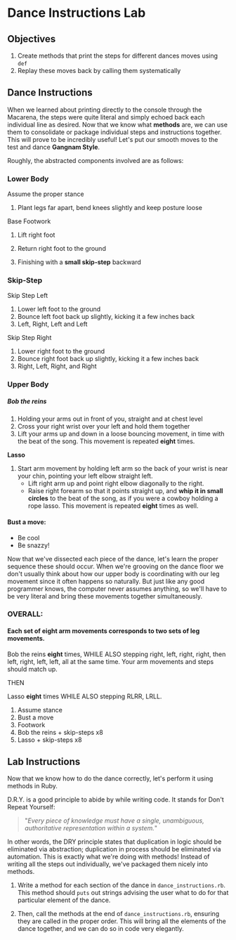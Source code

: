 # Dance Instructions Lab

## Objectives

1. Create methods that print the steps for different dances moves using `def`
2. Replay these moves back by calling them systematically

## Dance Instructions

When we learned about printing directly to the console through the Macarena, the
steps were quite literal and simply echoed back each individual line as desired.
Now that we know what **methods** are,  we can use them to consolidate or
package individual steps and instructions together. This will prove to be
incredibly useful! Let's put our smooth moves to the test and dance **Gangnam
Style**.



<GIF>



Roughly, the abstracted components involved are as follows:

### Lower Body

Assume the proper stance

1. Plant legs far apart, bend knees slightly and keep posture loose

Base Footwork

1. Lift right foot

2. Return right foot to the ground

3. Finishing with a **small skip-step** backward



### **Skip-Step**

Skip Step Left

1. Lower left foot to the ground
2. Bounce left foot back up slightly, kicking it a few inches back
3. Left, Right, Left and Left

Skip Step Right

1. Lower right foot to the ground
2. Bounce right foot back up slightly, kicking it a few inches back
3. Right, Left, Right, and Right



### Upper Body

##### Bob the reins

1. Holding your arms out in front of you, straight and at chest level
2. Cross your right wrist over your left and hold them together
3. Lift your arms up and down in a loose bouncing movement, in time with the beat of the song. This movement is repeated **eight** times.

**Lasso**

1. Start arm movement by holding left arm so the back of your wrist is near your chin, pointing your left elbow straight left.
   - Lift right arm up and point right elbow diagonally to the right.
   - Raise right forearm so that it points straight up, and **whip it in small circles** to the beat of the song, as if you were a cowboy holding a rope lasso. This movement is repeated **eight** times as well.



#### **Bust a move:**

- Be cool
- Be snazzy!



<!--LOWER BODY ORDER: The dance is performed in sets of four steps that alternate back and forth:-->

<!--The pattern is as follows: **right** foot, **left** foot, **right** foot, **right** foot, followed by the opposite.-->

<!--Practice this RLRR, LRLL-->



<!--UPPER BODY ORDER: Start by "holding the reins." To a steady beat, bob your arms eight times, then switch to the "lasso" movement and wave your right arm eight times.-->



Now that we've dissected each piece of the dance, let's learn the proper
sequence these should occur. When we're grooving on the dance floor we don't
usually think about how our upper body is coordinating with our leg movement
since it often happens so naturally. But just like any good programmer knows,
the computer never assumes anything, so we'll have to be very literal and bring
these movements together simultaneously.

### **OVERALL**:

#### Each set of eight arm movements corresponds to two sets of leg movements.

Bob the reins **eight** times, WHILE ALSO stepping right, left, right, right,
then left, right, left, left, all at the same time. Your arm movements and steps
should match up.

THEN

Lasso **eight** times WHILE ALSO stepping RLRR, LRLL.



1. Assume stance
2. Bust a move
3. Footwork
4. Bob the reins + skip-steps x8
5. Lasso + skip-steps x8



## Lab Instructions

Now that we know how to do the dance correctly, let's perform it using methods in Ruby.

D.R.Y. is a good principle to abide by while writing code. It stands for Don't Repeat Yourself:

> "*Every piece of knowledge must have a single, unambiguous, authoritative representation within a system.*"

In other words, the DRY principle states that duplication in logic should be
eliminated via abstraction; duplication in process should be eliminated via
automation. This is exactly what we're doing with methods! Instead of writing
all the steps out individually, we've packaged them nicely into methods.



1. Write a method for each section of the dance in `dance_instructions.rb`. This
method should `puts` out strings advising the user what to do for that
particular element of the dance.

2. Then, call the methods at the end of `dance_instructions.rb`, ensuring they are
called in the proper order. This will bring all the elements of the dance
together, and we can do so in code very elegantly.
